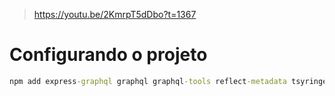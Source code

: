 > https://youtu.be/2KmrpT5dDbo?t=1367
# Configurando o projeto
```cmd
npm add express-graphql graphql graphql-tools reflect-metadata tsyringe
```